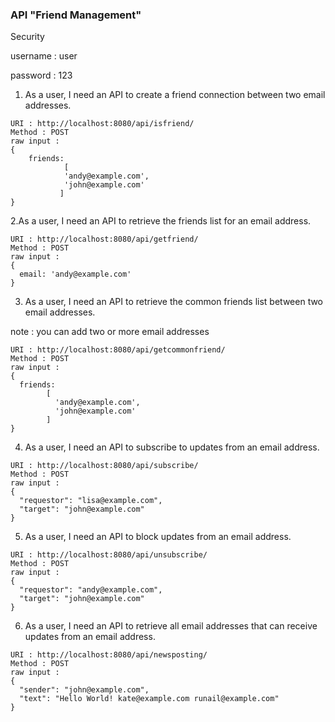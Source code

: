 ### API "Friend Management"


Security 

username : user

password : 123

1. As a	user, I need an API to create a friend connection between two email addresses.	
```
URI : http://localhost:8080/api/isfriend/
Method : POST
raw input : 
{
    friends:
            [
            'andy@example.com',
            'john@example.com' 
           ]
}
```
2.As a user, I need an API to retrieve the friends list for an email address.
```
URI : http://localhost:8080/api/getfriend/
Method : POST
raw input :
{ 
  email: 'andy@example.com' 
}
```
3. As a user, I need an API to retrieve the common friends list between two email addresses.

note : you can add two or more email addresses
```
URI : http://localhost:8080/api/getcommonfriend/
Method : POST
raw input :
{
  friends:
        [
          'andy@example.com',
          'john@example.com'
        ]
}
```

4. As a user, I need an API to subscribe to updates from an email address.	
```
URI : http://localhost:8080/api/subscribe/
Method : POST
raw input :
{
  "requestor": "lisa@example.com",
  "target": "john@example.com"
}
```

5. As a user, I need an API to block updates from an email address.
```
URI : http://localhost:8080/api/unsubscribe/
Method : POST
raw input :
{
  "requestor": "andy@example.com",
  "target": "john@example.com"
}
```
6. As a user, I need an API to retrieve all email addresses that can receive updates from an email address.
```
URI : http://localhost:8080/api/newsposting/
Method : POST
raw input :
{
  "sender": "john@example.com",
  "text": "Hello World! kate@example.com runail@example.com"
}
```

